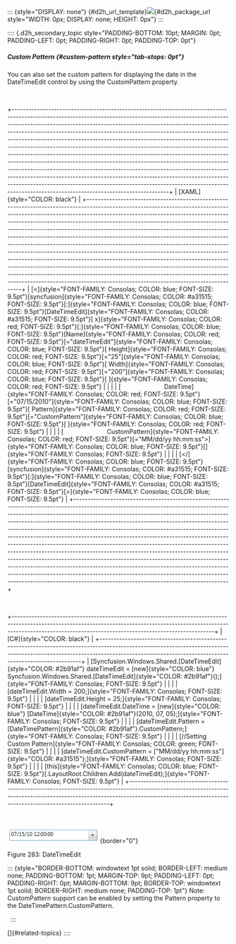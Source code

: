 ::: {style="DISPLAY: none"}
[](ms-xhelp:///?Id=d2h_url_template){#d2h_url_template}![](!package_url!){#d2h_package_url style="WIDTH: 0px; DISPLAY: none; HEIGHT: 0px"}
:::

:::: {.d2h_secondary_topic style="PADDING-BOTTOM: 10pt; MARGIN: 0pt; PADDING-LEFT: 0pt; PADDING-RIGHT: 0pt; PADDING-TOP: 0pt"}
##### Custom Pattern {#custom-pattern style="tab-stops: 0pt"}

You can also set the custom pattern for displaying the date in the DateTimeEdit control by using the CustomPattern property.

 

+-------------------------------------------------------------------------------------------------------------------------------------------------------------------------------------------------------------------------------------------------------------------------------------------------------------------------------------------------------------------------------------------------------------------------------------------------------------------------------------------------------------------------------------------------------------------------------------------------------------------------------------------------------------------------------------------------------------------------------------------------------------------------------------------------------------------------------------------------------------------------------------------------------------------------------------------------+
| [XAML]{style="COLOR: black"}                                                                                                                                                                                                                                                                                                                                                                                                                                                                                                                                                                                                                                                                                                                                                                                                                                                                                                                    |
+-------------------------------------------------------------------------------------------------------------------------------------------------------------------------------------------------------------------------------------------------------------------------------------------------------------------------------------------------------------------------------------------------------------------------------------------------------------------------------------------------------------------------------------------------------------------------------------------------------------------------------------------------------------------------------------------------------------------------------------------------------------------------------------------------------------------------------------------------------------------------------------------------------------------------------------------------+
| [\<]{style="FONT-FAMILY: Consolas; COLOR: blue; FONT-SIZE: 9.5pt"}[syncfusion]{style="FONT-FAMILY: Consolas; COLOR: #a31515; FONT-SIZE: 9.5pt"}[:]{style="FONT-FAMILY: Consolas; COLOR: blue; FONT-SIZE: 9.5pt"}[DateTimeEdit]{style="FONT-FAMILY: Consolas; COLOR: #a31515; FONT-SIZE: 9.5pt"}[ x]{style="FONT-FAMILY: Consolas; COLOR: red; FONT-SIZE: 9.5pt"}[:]{style="FONT-FAMILY: Consolas; COLOR: blue; FONT-SIZE: 9.5pt"}[Name]{style="FONT-FAMILY: Consolas; COLOR: red; FONT-SIZE: 9.5pt"}[=\"dateTimeEdit\"]{style="FONT-FAMILY: Consolas; COLOR: blue; FONT-SIZE: 9.5pt"}[ Height]{style="FONT-FAMILY: Consolas; COLOR: red; FONT-SIZE: 9.5pt"}[=\"25\"]{style="FONT-FAMILY: Consolas; COLOR: blue; FONT-SIZE: 9.5pt"}[ Width]{style="FONT-FAMILY: Consolas; COLOR: red; FONT-SIZE: 9.5pt"}[=\"200\"]{style="FONT-FAMILY: Consolas; COLOR: blue; FONT-SIZE: 9.5pt"}[ ]{style="FONT-FAMILY: Consolas; COLOR: red; FONT-SIZE: 9.5pt"} |
|                                                                                                                                                                                                                                                                                                                                                                                                                                                                                                                                                                                                                                                                                                                                                                                                                                                                                                                                                 |
| [                         DateTime]{style="FONT-FAMILY: Consolas; COLOR: red; FONT-SIZE: 9.5pt"}[=\"07/15/2010\"]{style="FONT-FAMILY: Consolas; COLOR: blue; FONT-SIZE: 9.5pt"}[ Pattern]{style="FONT-FAMILY: Consolas; COLOR: red; FONT-SIZE: 9.5pt"}[=\"CustomPattern\"]{style="FONT-FAMILY: Consolas; COLOR: blue; FONT-SIZE: 9.5pt"}[ ]{style="FONT-FAMILY: Consolas; COLOR: red; FONT-SIZE: 9.5pt"}                                                                                                                                                                                                                                                                                                                                                                                                                                                                                                                                        |
|                                                                                                                                                                                                                                                                                                                                                                                                                                                                                                                                                                                                                                                                                                                                                                                                                                                                                                                                                 |
| [                         CustomPattern]{style="FONT-FAMILY: Consolas; COLOR: red; FONT-SIZE: 9.5pt"}[=\"MM/dd/yy hh:mm:ss\"\>]{style="FONT-FAMILY: Consolas; COLOR: blue; FONT-SIZE: 9.5pt"}[]{style="FONT-FAMILY: Consolas; FONT-SIZE: 9.5pt"}                                                                                                                                                                                                                                                                                                                                                                                                                                                                                                                                                                                                                                                                                                |
|                                                                                                                                                                                                                                                                                                                                                                                                                                                                                                                                                                                                                                                                                                                                                                                                                                                                                                                                                 |
| [\</]{style="FONT-FAMILY: Consolas; COLOR: blue; FONT-SIZE: 9.5pt"}[syncfusion]{style="FONT-FAMILY: Consolas; COLOR: #a31515; FONT-SIZE: 9.5pt"}[:]{style="FONT-FAMILY: Consolas; COLOR: blue; FONT-SIZE: 9.5pt"}[DateTimeEdit]{style="FONT-FAMILY: Consolas; COLOR: #a31515; FONT-SIZE: 9.5pt"}[\>]{style="FONT-FAMILY: Consolas; COLOR: blue; FONT-SIZE: 9.5pt"}                                                                                                                                                                                                                                                                                                                                                                                                                                                                                                                                                                              |
+-------------------------------------------------------------------------------------------------------------------------------------------------------------------------------------------------------------------------------------------------------------------------------------------------------------------------------------------------------------------------------------------------------------------------------------------------------------------------------------------------------------------------------------------------------------------------------------------------------------------------------------------------------------------------------------------------------------------------------------------------------------------------------------------------------------------------------------------------------------------------------------------------------------------------------------------------+

 

+-----------------------------------------------------------------------------------------------------------------------------------------------------------------------------------------------------------------------------------+
| [C#]{style="COLOR: black"}                                                                                                                                                                                                        |
+-----------------------------------------------------------------------------------------------------------------------------------------------------------------------------------------------------------------------------------+
| [Syncfusion.Windows.Shared.[DateTimeEdit]{style="COLOR: #2b91af"} dateTimeEdit = [new]{style="COLOR: blue"} Syncfusion.Windows.Shared.[DateTimeEdit]{style="COLOR: #2b91af"}();]{style="FONT-FAMILY: Consolas; FONT-SIZE: 9.5pt"} |
|                                                                                                                                                                                                                                   |
| [dateTimeEdit.Width = 200;]{style="FONT-FAMILY: Consolas; FONT-SIZE: 9.5pt"}                                                                                                                                                      |
|                                                                                                                                                                                                                                   |
| [dateTimeEdit.Height = 25;]{style="FONT-FAMILY: Consolas; FONT-SIZE: 9.5pt"}                                                                                                                                                      |
|                                                                                                                                                                                                                                   |
| [dateTimeEdit.DateTime = [new]{style="COLOR: blue"} [DateTime]{style="COLOR: #2b91af"}(2010, 07, 05);]{style="FONT-FAMILY: Consolas; FONT-SIZE: 9.5pt"}                                                                           |
|                                                                                                                                                                                                                                   |
| [dateTimeEdit.Pattern = [DateTimePattern]{style="COLOR: #2b91af"}.CustomPattern;]{style="FONT-FAMILY: Consolas; FONT-SIZE: 9.5pt"}                                                                                                |
|                                                                                                                                                                                                                                   |
| [//Setting Custom Pattern]{style="FONT-FAMILY: Consolas; COLOR: green; FONT-SIZE: 9.5pt"}                                                                                                                                         |
|                                                                                                                                                                                                                                   |
| [dateTimeEdit.CustomPattern = [\"MM/dd/yy hh:mm:ss\"]{style="COLOR: #a31515"};]{style="FONT-FAMILY: Consolas; FONT-SIZE: 9.5pt"}                                                                                                  |
|                                                                                                                                                                                                                                   |
| [this]{style="FONT-FAMILY: Consolas; COLOR: blue; FONT-SIZE: 9.5pt"}[.LayoutRoot.Children.Add(dateTimeEdit);]{style="FONT-FAMILY: Consolas; FONT-SIZE: 9.5pt"}                                                                    |
+-----------------------------------------------------------------------------------------------------------------------------------------------------------------------------------------------------------------------------------+

 

![](ImagesExt/image30_264.png){border="0"}

Figure 283: DateTimeEdit

::: {style="BORDER-BOTTOM: windowtext 1pt solid; BORDER-LEFT: medium none; PADDING-BOTTOM: 1pt; MARGIN-TOP: 9pt; PADDING-LEFT: 0pt; PADDING-RIGHT: 0pt; MARGIN-BOTTOM: 9pt; BORDER-TOP: windowtext 1pt solid; BORDER-RIGHT: medium none; PADDING-TOP: 1pt"}
Note: CustomPattern support can be enabled by setting the Pattern property to the DateTimePattern.CustomPattern.

 
:::

[]{#related-topics}
::::

